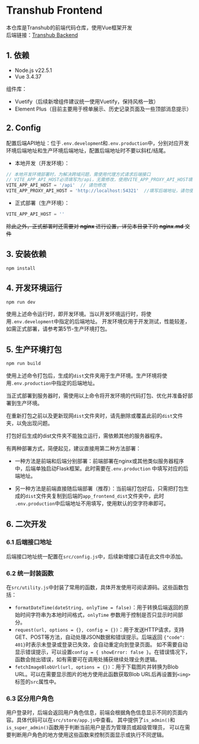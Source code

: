 # Transhub Frontend

本仓库是Transhub的前端代码仓库，使用Vue框架开发  
后端链接：[Transhub Backend](https://github.com/litonglab/transhub_backend)

## 1. 依赖

- Node.js v22.5.1
- Vue 3.4.37

组件库：

- Vuetify（后续新增组件建议统一使用Vuetify，保持风格一致）
- Element Plus（目前主要用于榜单展示、历史记录页面及一些顶部消息提示）

## 2. Config

配置后端API地址：位于`.env.developmen`t和`.env.production`中，分别对应开发环境后端地址和生产环境后端地址，配置后端地址时不要以斜杠/结尾。

- 本地开发（开发环境）：

```javascript
// 本地开发环境部署时，为解决跨域问题，需使用代理方式请求后端接口
// VITE_APP_API_HOST必须填写为/api，无需修改，使用VITE_APP_PROXY_API_HOST填写后端地址
VITE_APP_API_HOST = '/api'  // 请勿修改
VITE_APP_PROXY_API_HOST = 'http://localhost:54321'  //填写后端地址，请勿使用斜杠/结尾
```

- 正式部署（生产环境）：

```javascript
VITE_APP_API_HOST = ''
```

~~除此之外，正式部署时还需要对 **nginx** 进行设置，详见本目录下的 **nginx.md** 文件~~

## 3. 安装依赖

```
npm install
```

## 4. 开发环境运行

```bash
npm run dev
```

使用上述命令运行时，即开发环境。当以开发环境运行时，将使用`.env.development`中指定的后端地址。
开发环境仅用于开发测试，性能较差，如需正式部署，请参考第5节-生产环境打包。

## 5. 生产环境打包

```bash
npm run build
```

使用上述命令打包后，生成的`dist`文件夹用于生产环境。生产环境将使用`.env.production`中指定的后端地址。

当正式部署到服务器时，需使用以上命令将开发环境的代码打包、优化并准备好部署到生产环境。

在重新打包之前以及更新现网`dist`文件夹时，请先删除或覆盖此前的`dist`文件夹，以免出现问题。

打包好后生成的dist文件夹不能独立运行，需依赖其他的服务器程序。

有两种部署方式，简便起见，建议直接用第二种方法部署：

- 一种方法是前端和后端分别部署：前端部署在nginx或其他类似服务器程序中，后端单独启动Flask框架。此时需要在`.env.production`
  中填写对应的后端地址。

- 另一种方法是前端直接随后端部署（推荐）：当前端打包好后，只需把打包生成的`dist`文件夹复制到后端的`app_frontend_dist`文件夹中，此时
  `.env.production`中后端地址不用填写，使用默认的空字符串即可。

## 6. 二次开发

### 6.1 后端接口地址

后端接口地址统一配置在`src/config.js`中，后续新增接口请在此文件中添加。

### 6.2 统一封装函数

在`src/utility.js`中封装了常用的函数，具体开发使用可阅读源码。这些函数包括：

- `formatDateTime(dateString, onlyTime = false)`：用于转换后端返回的原始时间字符串为本地时间格式，`onlyTime`
  参数用于控制是否只显示时间部分。
- `request(url, options = {}, config = {})`：用于发送HTTP请求，支持GET、POST等方法，自动处理JSON数据和错误提示。后端返回
  `{"code": 401}`时表示未登录或登录已失效，会自动重定向到登录页面。
  如不需要自动显示错误提示，可以设置`config = { showError: false }`。在错误情况下，函数会抛出错误，如有需要可在调用处捕获继续处理业务逻辑。
- `fetchImageBlobUrl(url, options = {})`：用于下载图片并转换为Blob URL。可以在需要显示图片的地方使用此函数获取Blob
  URL后再设置到`<img>`标签的`src`属性中。

### 6.3 区分用户角色

用户登录时，后端会返回用户角色信息，前端会根据角色信息显示不同的页面内容。具体代码可以在`src/store/app.js`中查看。
其中提供了`is_admin()`和`is_super_admin()`函数用于判断当前用户是否为管理员或超级管理员，
可以在需要判断用户角色的地方使用这些函数来控制页面显示或执行不同逻辑。